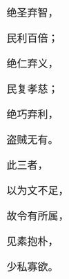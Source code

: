 <font size="5">

绝圣弃智，

民利百倍；

绝仁弃义，

民复孝慈；

绝巧弃利，

盗贼无有。

此三者，

以为文不足，

故令有所属，

见素抱朴，

少私寡欲。

</font>
